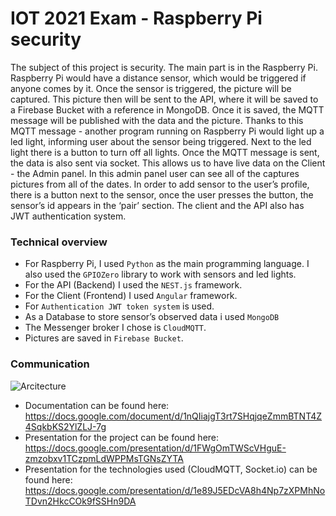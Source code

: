 # IOT 2021 Exam - Raspberry Pi security

The subject of this project is security. The main part is in the Raspberry Pi. Raspberry Pi would have a distance sensor, which would be triggered if anyone comes by it. Once the sensor is triggered, the picture will be captured. This picture then will be sent to the API, where it will be saved to a Firebase Bucket with a reference in MongoDB. Once it is saved, the MQTT message will be published with the data and the picture. Thanks to this MQTT message - another program running on Raspberry Pi would light up a led light, informing user about the sensor being triggered. Next to the led light there is a button to turn off all lights. Once the MQTT message is sent, the data is also sent via socket. This allows us to have live data on the Client - the Admin panel. In this admin panel user can see all of the captures pictures from all of the dates. In order to add sensor to the user’s profile, there is a button next to the sensor, once the user presses the button, the sensor’s id appears in the ‘pair’ section. The client and the API also has JWT authentication system.

### Technical overview
 - For Raspberry Pi, I used `Python` as the main programming language. I also used the `GPIOZero` library to work with sensors and led lights.
 - For the API (Backend) I used the `NEST.js` framework.
 - For the Client (Frontend) I used `Angular` framework.
 - For `Authentication JWT token system` is used.
 - As a Database to store sensor’s observed data i used `MongoDB`
 - The Messenger broker I chose is `CloudMQTT`.
 - Pictures are saved in `Firebase Bucket`.

### Communication
![Arcitecture](https://i.imgur.com/HIs4Mhw.png)

- Documentation can be found here: https://docs.google.com/document/d/1nQIiajgT3rt7SHqjqeZmmBTNT4Z4SqkbKS2YlZLJ-7g
- Presentation for the project can be found here: https://docs.google.com/presentation/d/1FWgOmTWScVHguE-zmzobxv1TCzpmLdWPPMsTGNsZYTA
- Presentation for the technologies used (CloudMQTT, Socket.io) can be found here: https://docs.google.com/presentation/d/1e89J5EDcVA8h4Np7zXPMhNoTDvn2HkcCOk9fSSHn9DA
